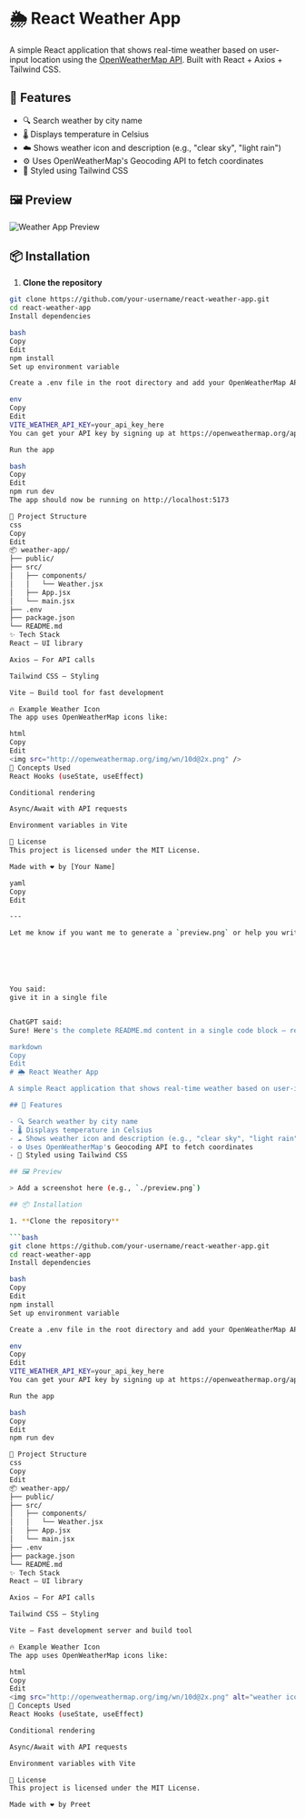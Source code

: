 # 🌦️ React Weather App

A simple React application that shows real-time weather based on user-input location using the [OpenWeatherMap API](https://openweathermap.org/api). Built with React + Axios + Tailwind CSS.

## 🚀 Features

- 🔍 Search weather by city name
- 🌡️ Displays temperature in Celsius
- ☁️ Shows weather icon and description (e.g., "clear sky", "light rain")
- ⚙️ Uses OpenWeatherMap's Geocoding API to fetch coordinates
- 🎨 Styled using Tailwind CSS

## 🖼️ Preview

![Weather App Preview](./preview.png) <!-- Add your own screenshot here -->

## 📦 Installation

1. **Clone the repository**

```bash
git clone https://github.com/your-username/react-weather-app.git
cd react-weather-app
Install dependencies

bash
Copy
Edit
npm install
Set up environment variable

Create a .env file in the root directory and add your OpenWeatherMap API key:

env
Copy
Edit
VITE_WEATHER_API_KEY=your_api_key_here
You can get your API key by signing up at https://openweathermap.org/api

Run the app

bash
Copy
Edit
npm run dev
The app should now be running on http://localhost:5173

📁 Project Structure
css
Copy
Edit
📦 weather-app/
├── public/
├── src/
│   ├── components/
│   │   └── Weather.jsx
│   ├── App.jsx
│   └── main.jsx
├── .env
├── package.json
└── README.md
✨ Tech Stack
React – UI library

Axios – For API calls

Tailwind CSS – Styling

Vite – Build tool for fast development

🔥 Example Weather Icon
The app uses OpenWeatherMap icons like:

html
Copy
Edit
<img src="http://openweathermap.org/img/wn/10d@2x.png" />
🧠 Concepts Used
React Hooks (useState, useEffect)

Conditional rendering

Async/Await with API requests

Environment variables in Vite

📜 License
This project is licensed under the MIT License.

Made with ❤️ by [Your Name]

yaml
Copy
Edit

---

Let me know if you want me to generate a `preview.png` or help you write a deploy section (e.g., for Netlify or Vercel)!






You said:
give it in a single file


ChatGPT said:
Sure! Here's the complete README.md content in a single code block — ready to copy and paste:

markdown
Copy
Edit
# 🌦️ React Weather App

A simple React application that shows real-time weather based on user-input location using the [OpenWeatherMap API](https://openweathermap.org/api). Built with React + Axios + Tailwind CSS.

## 🚀 Features

- 🔍 Search weather by city name  
- 🌡️ Displays temperature in Celsius  
- ☁️ Shows weather icon and description (e.g., "clear sky", "light rain")  
- ⚙️ Uses OpenWeatherMap's Geocoding API to fetch coordinates  
- 🎨 Styled using Tailwind CSS  

## 🖼️ Preview

> Add a screenshot here (e.g., `./preview.png`)

## 📦 Installation

1. **Clone the repository**

```bash
git clone https://github.com/your-username/react-weather-app.git
cd react-weather-app
Install dependencies

bash
Copy
Edit
npm install
Set up environment variable

Create a .env file in the root directory and add your OpenWeatherMap API key:

env
Copy
Edit
VITE_WEATHER_API_KEY=your_api_key_here
You can get your API key by signing up at https://openweathermap.org/api

Run the app

bash
Copy
Edit
npm run dev

📁 Project Structure
css
Copy
Edit
📦 weather-app/
├── public/
├── src/
│   ├── components/
│   │   └── Weather.jsx
│   ├── App.jsx
│   └── main.jsx
├── .env
├── package.json
└── README.md
✨ Tech Stack
React – UI library

Axios – For API calls

Tailwind CSS – Styling

Vite – Fast development server and build tool

🔥 Example Weather Icon
The app uses OpenWeatherMap icons like:

html
Copy
Edit
<img src="http://openweathermap.org/img/wn/10d@2x.png" alt="weather icon" />
🧠 Concepts Used
React Hooks (useState, useEffect)

Conditional rendering

Async/Await with API requests

Environment variables with Vite

📜 License
This project is licensed under the MIT License.

Made with ❤️ by Preet
